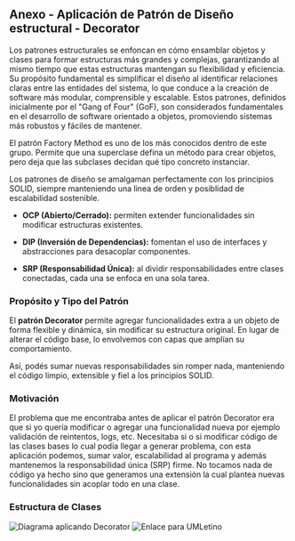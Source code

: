 
## Anexo - Aplicación de Patrón de Diseño estructural - Decorator

Los patrones estructurales se enfoncan en cómo ensamblar objetos y clases para formar estructuras más grandes y complejas, garantizando al mismo tiempo que estas estructuras mantengan su flexibilidad y eficiencia. Su propósito fundamental es simplificar el diseño al identificar relaciones claras entre las entidades del sistema, lo que conduce a la creación de software más modular, comprensible y escalable. Estos patrones, definidos inicialmente por el "Gang of Four" (GoF), son considerados fundamentales en el desarrollo de software orientado a objetos, promoviendo sistemas más robustos y fáciles de mantener.

El patrón Factory Method es uno de los más conocidos dentro de este grupo. Permite que una superclase defina un método para crear objetos, pero deja que las subclases decidan qué tipo concreto instanciar.

Los patrones de diseño se amalgaman perfectamente con los principios SOLID, siempre manteniendo una linea de orden y posiblidad de escalabilidad sostenible.

- **OCP (Abierto/Cerrado):** permiten extender funcionalidades sin modificar estructuras existentes.  

- **DIP (Inversión de Dependencias):** fomentan el uso de interfaces y abstracciones para desacoplar componentes.  

- **SRP (Responsabilidad Única):** al dividir responsabilidades entre clases conectadas, cada una se enfoca en una sola tarea.  

### Propósito y Tipo del Patrón

El **patrón Decorator** permite agregar funcionalidades extra a un objeto de forma flexible y dinámica, sin modificar su estructura original. En lugar de alterar el código base, lo envolvemos con capas que amplían su comportamiento.

Así, podés sumar nuevas responsabilidades sin romper nada, manteniendo el código limpio, extensible y fiel a los principios SOLID.

### Motivación

El problema que me encontraba antes de aplicar el patrón Decorator era que si yo quería modificar o agregar una funcionalidad nueva por ejemplo validación de reintentos, logs, etc. Necesitaba si o si modificar código de las clases bases lo cual podía llegar a generar problema, con esta aplicación podemos, sumar valor, escalabilidad al programa y además mantenemos la responsabilidad única (SRP) firme. No tocamos nada de código ya hecho sino que generamos una extensión la cual plantea nuevas funcionalidades sin acoplar todo en una clase.

### Estructura de Clases
![Diagrama aplicando Decorator](https://github.com/user-attachments/assets/daf21948-158c-4262-87bf-337f29ff0aa9)
![Enlace para UMLetino](https://drive.google.com/file/d/1nEnsXNp6IOk8XtGr39n6q7_7z-hzkNNX/view?usp=drive_link)

